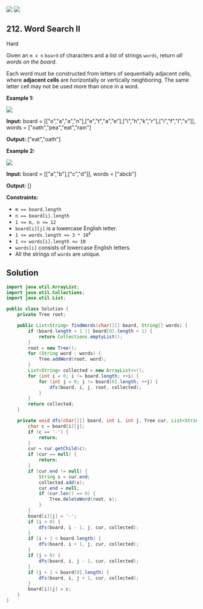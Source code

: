 [![](https://img.shields.io/github/stars/LeetCode-Top-Interview-150/LeetCode-Top-Interview-150?label=Stars&style=flat-square)](https://github.com/LeetCode-Top-Interview-150/LeetCode-Top-Interview-150)
[![](https://img.shields.io/github/forks/LeetCode-Top-Interview-150/LeetCode-Top-Interview-150?label=Fork%20me%20on%20GitHub%20&style=flat-square)](https://github.com/LeetCode-Top-Interview-150/LeetCode-Top-Interview-150/fork)

## 212\. Word Search II

Hard

Given an `m x n` `board` of characters and a list of strings `words`, return _all words on the board_.

Each word must be constructed from letters of sequentially adjacent cells, where **adjacent cells** are horizontally or vertically neighboring. The same letter cell may not be used more than once in a word.

**Example 1:**

![](https://assets.leetcode.com/uploads/2020/11/07/search1.jpg)

**Input:** board = \[\["o","a","a","n"],["e","t","a","e"],["i","h","k","r"],["i","f","l","v"]], words = ["oath","pea","eat","rain"]

**Output:** ["eat","oath"] 

**Example 2:**

![](https://assets.leetcode.com/uploads/2020/11/07/search2.jpg)

**Input:** board = \[\["a","b"],["c","d"]], words = ["abcb"]

**Output:** [] 

**Constraints:**

*   `m == board.length`
*   `n == board[i].length`
*   `1 <= m, n <= 12`
*   `board[i][j]` is a lowercase English letter.
*   <code>1 <= words.length <= 3 * 10<sup>4</sup></code>
*   `1 <= words[i].length <= 10`
*   `words[i]` consists of lowercase English letters.
*   All the strings of `words` are unique.

## Solution

```java
import java.util.ArrayList;
import java.util.Collections;
import java.util.List;

public class Solution {
    private Tree root;

    public List<String> findWords(char[][] board, String[] words) {
        if (board.length < 1 || board[0].length < 1) {
            return Collections.emptyList();
        }
        root = new Tree();
        for (String word : words) {
            Tree.addWord(root, word);
        }
        List<String> collected = new ArrayList<>();
        for (int i = 0; i != board.length; ++i) {
            for (int j = 0; j != board[0].length; ++j) {
                dfs(board, i, j, root, collected);
            }
        }
        return collected;
    }

    private void dfs(char[][] board, int i, int j, Tree cur, List<String> collected) {
        char c = board[i][j];
        if (c == '-') {
            return;
        }
        cur = cur.getChild(c);
        if (cur == null) {
            return;
        }
        if (cur.end != null) {
            String s = cur.end;
            collected.add(s);
            cur.end = null;
            if (cur.len() == 0) {
                Tree.deleteWord(root, s);
            }
        }
        board[i][j] = '-';
        if (i > 0) {
            dfs(board, i - 1, j, cur, collected);
        }
        if (i + 1 < board.length) {
            dfs(board, i + 1, j, cur, collected);
        }
        if (j > 0) {
            dfs(board, i, j - 1, cur, collected);
        }
        if (j + 1 < board[0].length) {
            dfs(board, i, j + 1, cur, collected);
        }
        board[i][j] = c;
    }
}
```